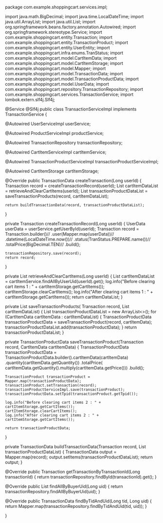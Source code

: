 package com.example.shoppingcart.services.impl;

import java.math.BigDecimal;
import java.time.LocalDateTime;
import java.util.ArrayList;
import java.util.List;
import org.springframework.beans.factory.annotation.Autowired;
import org.springframework.stereotype.Service;
import com.example.shoppingcart.entity.Transaction;
import com.example.shoppingcart.entity.TransactionProduct;
import com.example.shoppingcart.entity.UserEntity;
import com.example.shoppingcart.infra.enums.TranStatus;
import com.example.shoppingcart.model.CartItemData;
import com.example.shoppingcart.model.CartItemStorage;
import com.example.shoppingcart.model.Mapper;
import com.example.shoppingcart.model.TransactionData;
import com.example.shoppingcart.model.TransactionProductData;
import com.example.shoppingcart.model.UserData;
import com.example.shoppingcart.repository.TransactionRepository;
import com.example.shoppingcart.services.TransactionService;
import lombok.extern.slf4j.Slf4j;

@Service
@Slf4j
public class TransactionServiceImpl implements TransactionService {

  @Autowired
  UserServiceImpl userService;

  @Autowired
  ProductServiceImpl productService;

  @Autowired
  TransactionRepository transactionRepository;

  @Autowired
  CartItemServiceImpl cartItemService;

  @Autowired
  TransactionProductServiceImpl transactionProductServiceImpl;

  @Autowired
  CartItemStorage cartItemStorage;

  @Override
  public TransactionData createTransaction(Long userId) {
    Transaction record = createTransactionRecord(userId);
    List<CartItemData> cartItemDataList = retrieveAndClearCartItems(userId);
    List<TransactionProductData> transactionProductDataList =
        saveTransactionProducts(record, cartItemDataList);

    return buildTransactionData(record, transactionProductDataList);
  }

  private Transaction createTransactionRecord(Long userId) {
    UserData userData = userService.getUserById(userId);
    Transaction record = Transaction.builder()//
        .user(Mapper.map(userData))//
        .datetime(LocalDateTime.now())//
        .status(TranStatus.PREPARE.name())//
        .totalPrice(BigDecimal.TEN)//
        .build();

    transactionRepository.save(record);
    return record;
  }

  private List<CartItemData> retrieveAndClearCartItems(Long userId) {
    List<CartItemData> cartItemDataList =
        cartItemService.findAllByUserUid(userId).get();
    log.info("Before clearing cart items 1 : " + cartItemStorage.getCartItems());
    cartItemStorage.clearCartItems();
    log.info("After clearing cart items 1 : " + cartItemStorage.getCartItems());
    return cartItemDataList;
  }

  private List<TransactionProductData> saveTransactionProducts(
      Transaction record, List<CartItemData> cartItemDataList) {
    List<TransactionProductData> transactionProductDataList = new ArrayList<>();
    for (CartItemData cartItemData : cartItemDataList) {
      TransactionProductData transactionProductData =
          saveTransactionProduct(record, cartItemData);
      transactionProductDataList.add(transactionProductData);
    }
    return transactionProductDataList;
  }

  private TransactionProductData saveTransactionProduct(Transaction record,
      CartItemData cartItemData) {
    TransactionProductData transactionProductData =
        TransactionProductData.builder().cartItemData(cartItemData)
            .quantity(cartItemData.getQuantity())
            .totalPrice(
                cartItemData.getQuantity().multiply(cartItemData.getPrice()))
            .build();

    TransactionProduct transactionProduct = Mapper.map(transactionProductData);
    transactionProduct.setTransaction(record);
    transactionProductServiceImpl.save(transactionProduct);
    transactionProductData.setTpid(transactionProduct.getTpid());

    log.info("Before clearing cart items 2 : " + cartItemStorage.getCartItems());
    cartItemStorage.clearCartItems();
    log.info("After clearing cart items 2 : " + cartItemStorage.getCartItems());

    return transactionProductData;
  }

  private TransactionData buildTransactionData(Transaction record,
      List<TransactionProductData> transactionProductDataList) {
    TransactionData output = Mapper.map(record);
    output.setItems(transactionProductDataList);
    return output;
  }


  @Override
  public Transaction getTransactionByTransactionId(Long transactionId) {
    return transactionRepository.findById(transactionId).get();
  }


  @Override
  public List<Transaction> findAllByBuyerUid(Long uid) {
    return transactionRepository.findAllByBuyerUid(uid);
  }

  @Override
  public TransactionData findByTidAndUid(Long tid, Long uid) {
    return Mapper.map(transactionRepository.findByTidAndUid(tid, uid));
  }

}
